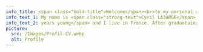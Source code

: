 ```yaml
---
info_title: <span class="bold-title">Welcome</span><br>to my personal website!
info_text_1: My name is <span class="strong-text">Cyril LAJARGE</span>, I am
info_text_2: years young</span> and I live in France. After graduatuing from the European School of Strasbourg, I started a 5 year intensive program at the University of Stasbourg in <span class="strong-text">computer science and graphics</span>.<br>Aside from my studies, I am a passionted with <span class="strong-text">travel</span> as well as <span class="strong-text">new technologies</span>. On my free time, I also like to <span class="strong-text">cook</span>.
picture:
  src: /Images/Profil-CV.webp
  alt: Profile
---
```

